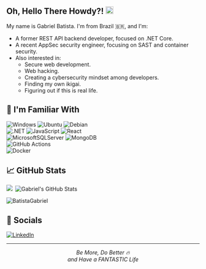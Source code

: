 <!-- 

Thx so much Martin Heinz for this awesome article https://towardsdatascience.com/build-a-stunning-readme-for-your-github-profile-9b80434fe5d7 
and also for inspire me with your personal README https://github.com/MartinHeinz/MartinHeinz/blob/master/README.md

And also Rafaella Ballerini for the amazing idea on your instagram acc (which makes me give the custom README file a shot https://www.instagram.com/p/CPjUBhXDNEE/?utm_medium=copy_link). And of course, for such a cool/inspirational personal README file too https://github.com/rafaballerini/rafaballerini/blob/main/README.md 

-->
## Oh, Hello There Howdy?! <img src="https://media.tenor.com/images/8c8a55b37f02da1734085e6c8b6c1bdd/tenor.gif" width="20px">  

My name is Gabriel Batista. I'm from Brazil 🇧🇷, and I'm:  

- A former REST API backend developer, focused on .NET Core.  
- A recent AppSec security engineer, focusing on SAST and container security.  
- Also interested in:  
  - Secure web development.  
  - Web hacking.  
  - Creating a cybersecurity mindset among developers.  
  - Finding my own ikigai.  
  - Figuring out if this is real life.  

## 🔧 I'm Familiar With  

![Windows](https://img.shields.io/badge/Windows-0078D6?style=for-the-badge&logo=windows&logoColor=white) ![Ubuntu](https://img.shields.io/badge/Ubuntu-E95420?style=for-the-badge&logo=ubuntu&logoColor=white) ![Debian](https://img.shields.io/badge/Debian-D70A53?style=for-the-badge&logo=debian&logoColor=white)<br /> 
![.NET](https://img.shields.io/badge/.NET-5C2D91?style=for-the-badge&logo=.net&logoColor=white) ![JavaScript](https://img.shields.io/badge/JavaScript-323330?style=for-the-badge&logo=javascript&logoColor=F7DF1E) ![React](https://img.shields.io/badge/React-323330?style=for-the-badge&logo=react)<br /> 
![MicrosoftSQLServer](https://img.shields.io/badge/Microsoft%20SQL%20Server-CC2927?style=for-the-badge&logo=microsoft%20sql%20server&logoColor=white) ![MongoDB](https://img.shields.io/badge/MongoDB-%234ea94b.svg?style=for-the-badge&logo=mongodb&logoColor=white)<br />
![GitHub Actions](https://img.shields.io/badge/github%20actions-%232671E5.svg?style=for-the-badge&logo=githubactions&logoColor=white)  
![Docker](https://img.shields.io/badge/docker-%230db7ed.svg?style=for-the-badge&logo=docker&logoColor=white)<br />

## 📈 GitHub Stats  

<p>
  <img align="left" src="https://github-readme-stats.vercel.app/api/top-langs/?username=BatistaGabriel&locale=en&title_color=ffffff&text_color=c9cacc&icon_color=2bbc8a&bg_color=1d1f21" />
</p>
<p>
  &nbsp;<img align="center" src="https://github-readme-stats.vercel.app/api?username=BatistaGabriel&show_icons=true&locale=en&layout=compact&line_height=27&count_private=true&title_color=ffffff&text_color=c9cacc&icon_color=2bbc8a&bg_color=1d1f21" alt="Gabriel's GitHub Stats" />
</p>
<p>
  <img align="center" src="https://github-readme-streak-stats.herokuapp.com/?user=BatistaGabriel&theme=dark" alt="BatistaGabriel" />
</p>  

## 📌 Socials  

[![LinkedIn](https://img.shields.io/badge/LinkedIn-%230077B5.svg?logo=linkedin&logoColor=white)](https://www.linkedin.com/in/batistalvesgabriel/)  

---  

<p align='center'><i>Be More, Do Better 🔥 <br />and Have a FANTASTIC Life</i></p>

